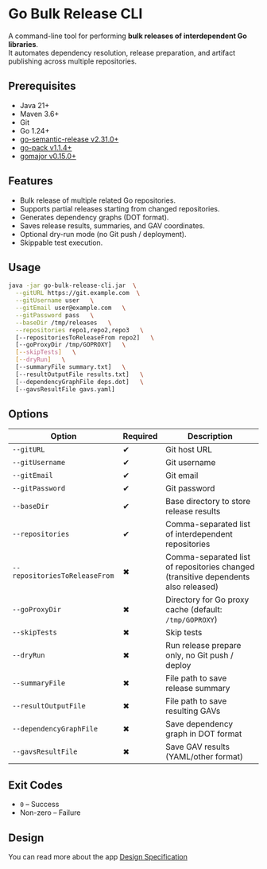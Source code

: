 # Go Bulk Release CLI

A command-line tool for performing **bulk releases of interdependent Go libraries**.  
It automates dependency resolution, release preparation, and artifact publishing across multiple repositories.

## Prerequisites
- Java 21+
- Maven 3.6+
- Git
- Go 1.24+
- [go-semantic-release v2.31.0+](https://github.com/go-semantic-release/semantic-release)
- [go-pack v1.1.4+](https://github.com/taurmorchant/go-pack)
- [gomajor v0.15.0+](https://github.com/icholy/gomajor)

## Features
- Bulk release of multiple related Go repositories.
- Supports partial releases starting from changed repositories.
- Generates dependency graphs (DOT format).
- Saves release results, summaries, and GAV coordinates.
- Optional dry-run mode (no Git push / deployment).
- Skippable test execution.

## Usage

```bash
java -jar go-bulk-release-cli.jar  \
  --gitURL https://git.example.com  \
  --gitUsername user   \
  --gitEmail user@example.com   \
  --gitPassword pass   \
  --baseDir /tmp/releases   \
  --repositories repo1,repo2,repo3   \
  [--repositoriesToReleaseFrom repo2]   \
  [--goProxyDir /tmp/GOPROXY]   \
  [--skipTests]   \
  [--dryRun]   \
  [--summaryFile summary.txt]   \
  [--resultOutputFile results.txt]   \
  [--dependencyGraphFile deps.dot]   \
  [--gavsResultFile gavs.yaml]
```

## Options

| Option | Required | Description |
|--------|----------|------------|
| `--gitURL` | ✔ | Git host URL |
| `--gitUsername` | ✔ | Git username |
| `--gitEmail` | ✔ | Git email |
| `--gitPassword` | ✔ | Git password |
| `--baseDir` | ✔ | Base directory to store release results |
| `--repositories` | ✔ | Comma-separated list of interdependent repositories |
| `--repositoriesToReleaseFrom` | ✖ | Comma-separated list of repositories changed (transitive dependents also released) |
| `--goProxyDir` | ✖ | Directory for Go proxy cache (default: `/tmp/GOPROXY`) |
| `--skipTests` | ✖ | Skip tests |
| `--dryRun` | ✖ | Run release prepare only, no Git push / deploy |
| `--summaryFile` | ✖ | File path to save release summary |
| `--resultOutputFile` | ✖ | File path to save resulting GAVs |
| `--dependencyGraphFile` | ✖ | Save dependency graph in DOT format |
| `--gavsResultFile` | ✖ | Save GAV results (YAML/other format) |

## Exit Codes
- `0` – Success
- Non-zero – Failure  

## Design
You can read more about the app [Design Specification](https://github.com/netcracker/qubership-core-bulk-release/blob/main/go-bulk-release-cli/Design.md)